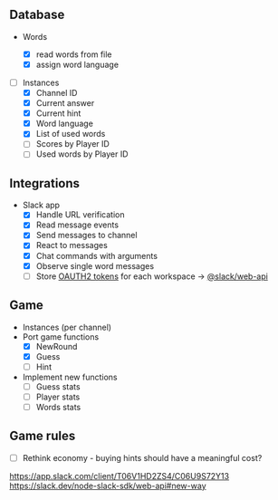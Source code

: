 ## Database

- Words

  - [x] read words from file
  - [x] assign word language

- [ ] Instances
  - [x] Channel ID
  - [x] Current answer
  - [x] Current hint
  - [x] Word language
  - [x] List of used words
  - [ ] Scores by Player ID
  - [ ] Used words by Player ID

## Integrations

- Slack app
  - [x] Handle URL verification
  - [x] Read message events
  - [x] Send messages to channel
  - [x] React to messages
  - [x] Chat commands with arguments
  - [x] Observe single word messages
  - [ ] Store [OAUTH2 tokens](https://api.slack.com/authentication/oauth-v2) for each workspace -> [@slack/web-api](https://slack.dev/node-slack-sdk/web-api)

## Game

- Instances (per channel)
- Port game functions
  - [x] NewRound
  - [x] Guess
  - [ ] Hint
- Implement new functions
  - [ ] Guess stats
  - [ ] Player stats
  - [ ] Words stats

## Game rules

- [ ] Rethink economy - buying hints should have a meaningful cost?

https://app.slack.com/client/T06V1HD2ZS4/C06U9S72Y13
https://slack.dev/node-slack-sdk/web-api#new-way
